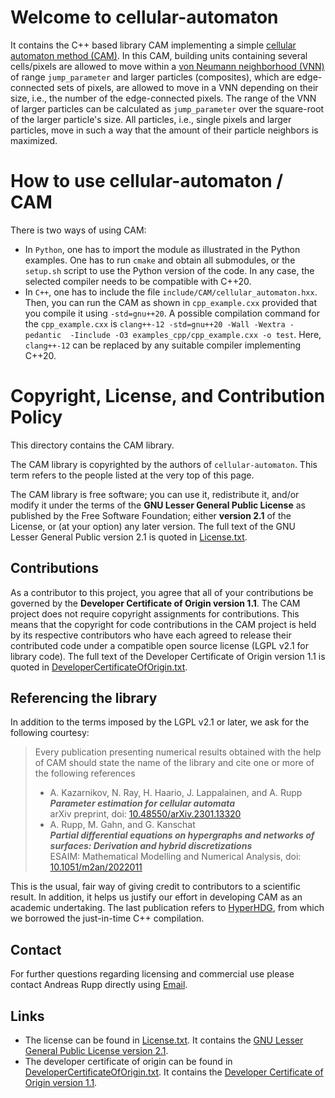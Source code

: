 # Welcome to cellular-automaton

It contains the C++ based library CAM implementing a simple [cellular automaton method (CAM)](
https://en.wikipedia.org/wiki/Cellular_automaton). In this CAM, building units containing several cells/pixels are allowed to
move within a [von Neumann neighborhood (VNN)](
https://en.wikipedia.org/wiki/Von_Neumann_neighborhood) of range `jump_parameter` and larger
particles (composites), which are edge-connected sets of pixels, are allowed to move in a VNN depending on their
size, i.e., the number of the edge-connected pixels. The range of the VNN of larger particles can be
calculated as `jump_parameter` over the square-root of the larger particle's size. All particles,
i.e., single pixels and larger particles, move in such a way that the amount of their particle
neighbors is maximized.


# How to use cellular-automaton / CAM

There is two ways of using CAM:

- In `Python`, one has to import the module as illustrated in the Python examples. One has to run
  `cmake` and obtain all submodules, or the `setup.sh` script to use the Python version of the code.
  In any case, the selected compiler needs to be compatible with C++20.
- In `C++`, one has to include the file `include/CAM/cellular_automaton.hxx`. Then, you can run the
  CAM as shown in `cpp_example.cxx` provided that you compile it using `-std=gnu++20`. A possible
  compilation command for the `cpp_example.cxx` is `clang++-12 -std=gnu++20 -Wall -Wextra -pedantic 
  -Iinclude -O3 examples_cpp/cpp_example.cxx -o test`. Here, `clang++-12` can be replaced by any
  suitable compiler implementing C++20.


# Copyright, License, and Contribution Policy

This directory contains the CAM library.

The CAM library is copyrighted by the authors of `cellular-automaton`. This term refers to the
people listed at the very top of this page.

The CAM library is free software; you can use it, redistribute it, and/or modify it under the terms
of the <b>GNU Lesser General Public License</b> as published by the Free Software Foundation; either
<b>version 2.1</b> of the License, or (at your option) any later version. The full text of the GNU
Lesser General Public version 2.1 is quoted in [License.txt](License.txt).


## Contributions

As a contributor to this project, you agree that all of your contributions be governed by the
<b>Developer Certificate of Origin version 1.1</b>. The CAM project does not require copyright
assignments for contributions. This means that the copyright for code contributions in the CAM
project is held by its respective contributors who have each agreed to release their contributed
code under a compatible open source license (LGPL v2.1 for library code). The full text of the 
Developer Certificate of Origin version 1.1 is quoted in [DeveloperCertificateOfOrigin.txt](
DeveloperCertificateOfOrigin.txt).


## Referencing the library

In addition to the terms imposed by the LGPL v2.1 or later, we ask for the following courtesy:

> Every publication presenting numerical results obtained with the help of CAM should state the name
> of the library and cite one or more of the following references  
> - A. Kazarnikov, N. Ray, H. Haario, J. Lappalainen, and A. Rupp  
>   ***Parameter estimation for cellular automata***  
>   arXiv preprint, doi: [10.48550/arXiv.2301.13320](https://doi.org/10.48550/arXiv.2301.13320)
> - A. Rupp, M. Gahn, and G. Kanschat  
> ***Partial differential equations on hypergraphs and networks of surfaces: Derivation and hybrid
  discretizations***  
> ESAIM: Mathematical Modelling and Numerical Analysis, doi: [10.1051/m2an/2022011](
  https://doi.org/10.1051/m2an/2022011)

This is the usual, fair way of giving credit to contributors to a scientific result. In addition, it
helps us justify our effort in developing CAM as an academic undertaking. The last publication
refers to [HyperHDG](https://github.com/HyperHDG/), from which we borrowed the just-in-time C++
compilation.


## Contact

For further questions regarding licensing and commercial use please contact Andreas Rupp directly
using [Email](mailto:info@rupp.ink).


## Links

- The license can be found in [License.txt](License.txt). It contains the [GNU Lesser General Public
License version 2.1](https://www.gnu.org/licenses/old-licenses/lgpl-2.1.en.html).
- The developer certificate of origin can be found in 
[DeveloperCertificateOfOrigin.txt](DeveloperCertificateOfOrigin.txt). It contains the [Developer 
Certificate of Origin version 1.1](https://developercertificate.org/).
